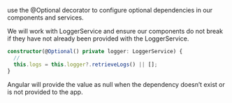 use the @Optional decorator to configure optional dependencies in our components and services.

We will work with LoggerService and ensure our components do not break if they have not already been provided with the LoggerService.
```ts
constructor(@Optional() private logger: LoggerService) {
  // 
  this.logs = this.logger?.retrieveLogs() || [];
}
```

Angular will provide the value as null when the dependency doesn’t exist or is not provided to the app.
